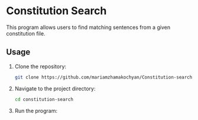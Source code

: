 # Constitution Search

This program allows users to find matching sentences from a given constitution file.

## Usage

1. Clone the repository:

   ```bash
   git clone https://github.com/mariamzhamakochyan/Constitution-search.git
2. Navigate to the project directory:
   ```bash
   cd constitution-search
3. Run the program:

